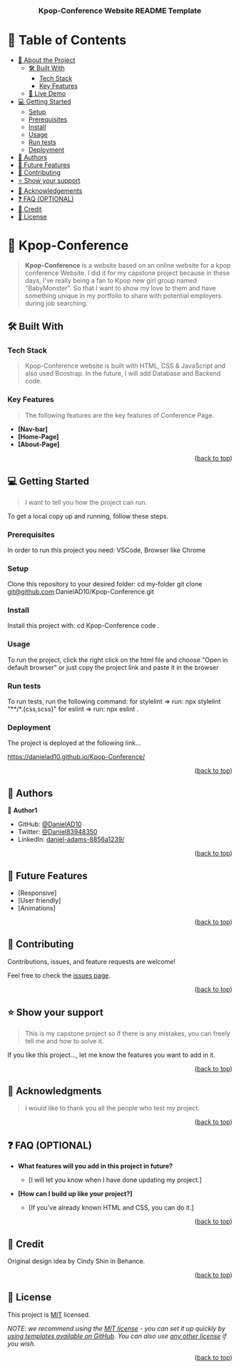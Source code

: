 <a name="readme-top"></a>

<div align="center">
  <h3><b>Kpop-Conference Website README Template</b></h3>

</div>

<!-- TABLE OF CONTENTS -->

# 📗 Table of Contents

- [📖 About the Project](#about-project)
  - [🛠 Built With](#built-with)
    - [Tech Stack](#tech-stack)
    - [Key Features](#key-features)
  - [🚀 Live Demo](#live-demo)
- [💻 Getting Started](#getting-started)
  - [Setup](#setup)
  - [Prerequisites](#prerequisites)
  - [Install](#install)
  - [Usage](#usage)
  - [Run tests](#run-tests)
  - [Deployment](#deployment)
- [👥 Authors](#authors)
- [🔭 Future Features](#future-features)
- [🤝 Contributing](#contributing)
- [⭐️ Show your support](#support)
- [🙏 Acknowledgements](#acknowledgements)
- [❓ FAQ (OPTIONAL)](#faq)
- [📝 Credit](#credit)
- [📝 License](#license)

<!-- PROJECT DESCRIPTION -->

# 📖 Kpop-Conference <a name="about-project"></a>

> **Kpop-Conference** is a website based on an online website for a kpop conference Website. I did it for my capstone project because in these days, I've really being a fan to Kpop new girl group named "BabyMonster". So that I want to show my love to them and have something unique in my portfolio to share with potential employers during job searching.

## 🛠 Built With <a name="built-with"></a>

### Tech Stack <a name="tech-stack"></a>

> Kpop-Conference website is built with HTML, CSS & JavaScript and also used Boostrap. In the future, I will add Database and Backend code.

<!-- Features -->

### Key Features <a name="key-features"></a>

> The following features are the key features of Conference Page.

- **[Nav-bar]**
- **[Home-Page]**
- **[About-Page]**

<p align="right">(<a href="#readme-top">back to top</a>)</p>

<!-- GETTING STARTED -->

## 💻 Getting Started <a name="getting-started"></a>

> I want to tell you how the project can run.

To get a local copy up and running, follow these steps.

### Prerequisites

In order to run this project you need:
VSCode, Browser like Chrome
### Setup

Clone this repository to your desired folder:
  cd my-folder
  git clone git@github.com:DanielAD10/Kpop-Conference.git
### Install

Install this project with:
cd Kpop-Conference
code .

### Usage

To run the project, click the right click on the html file and choose "Open in default browser" 
or  just copy the project link and paste it in the browser

### Run tests

To run tests, run the following command:
for stylelint => run: npx stylelint "**/*.{css,scss}"
for eslint => run: npx eslint .

### Deployment

The project is deployed at the following link...

 https://danielad10.github.io/Kpop-Conference/
 

<p align="right">(<a href="#readme-top">back to top</a>)</p>

<!-- AUTHORS -->

## 👥 Authors <a name="authors"></a>

👤 **Author1**

- GitHub: [@DanielAD10](https://github.com/DanielAD10)
- Twitter: [@Daniel83948350](https://twitter.com/Daniel83948350)
- LinkedIn: [daniel-adams-8856a1239/](https://www.linkedin.com/in/daniel-adams-8856a1239/)


<p align="right">(<a href="#readme-top">back to top</a>)</p>

<!-- FUTURE FEATURES -->

## 🔭 Future Features <a name="future-features"></a>


- [Responsive] 
- [User friendly]
- [Animations]

<p align="right">(<a href="#readme-top">back to top</a>)</p>

<!-- CONTRIBUTING -->

## 🤝 Contributing <a name="contributing"></a>

Contributions, issues, and feature requests are welcome!

Feel free to check the [issues page](../../issues/).

<p align="right">(<a href="#readme-top">back to top</a>)</p>

<!-- SUPPORT -->

## ⭐️ Show your support <a name="support"></a>

> This is my capstone project so if there is any mistakes, you can freely tell me and how to solve it. 

If you like this project..., let me know the features you want to add in it.

<p align="right">(<a href="#readme-top">back to top</a>)</p>

<!-- ACKNOWLEDGEMENTS -->

## 🙏 Acknowledgments <a name="acknowledgements"></a>

> I would like to thank you all the people who test my project.

<p align="right">(<a href="#readme-top">back to top</a>)</p>

<!-- FAQ (optional) -->

## ❓ FAQ (OPTIONAL) <a name="faq"></a>

- **What features will you add in this project in future?**

  - [I will let you know when I have done updating my project.]

- **[How can I build up like your project?]**

  - [If you've already known HTML and CSS, you can do it.]

<p align="right">(<a href="#readme-top">back to top</a>)</p>

<!-- Credit -->

## 📝 Credit <a name="credit"></a>

Original design idea by Cindy Shin in Behance.

<p align="right">(<a href="#readme-top">back to top</a>)</p>

<!-- LICENSE -->

## 📝 License <a name="license"></a>

This project is [MIT](./LICENSE) licensed.

_NOTE: we recommend using the [MIT license](https://choosealicense.com/licenses/mit/) - you can set it up quickly by [using templates available on GitHub](https://docs.github.com/en/communities/setting-up-your-project-for-healthy-contributions/adding-a-license-to-a-repository). You can also use [any other license](https://choosealicense.com/licenses/) if you wish._

<p align="right">(<a href="#readme-top">back to top</a>)</p> 

